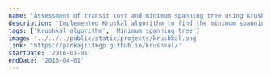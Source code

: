 ```yaml
---
name: 'Assessment of transit cost and minimum spanning tree using Krushkal algorithm'
description: 'Implemented Kruskal algorithm to find the minimum spanning tree for shortest path determination between the two points to minimize transit cost. Developed a web app with user interface for visualization of minimum spanning tree using krushkal algorithm'
tags: ['Krushkal algorithm', 'Minimum spanning tree']
image: '../../../public/static/projects/krushkal.png'
link: 'https://pankajiitkgp.github.io/krushkal/'
startDate: '2016-01-01'
endDate: '2016-04-01'
---
```

